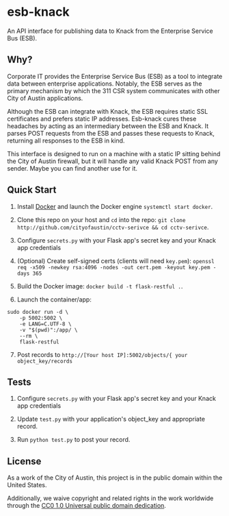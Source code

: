 #  esb-knack

An API interface for publishing data to Knack from the Enterprise Service Bus (ESB).

## Why?

Corporate IT provides the Enterprise Service Bus (ESB) as a tool to integrate data between enterprise applications. Notably, the ESB serves as the primary mechanism by which the 311 CSR system communicates with other City of Austin applications. 

Although the ESB can integrate with Knack, the ESB requires static SSL certificates and prefers static IP addresses. Esb-knack cures these headaches by acting as an intermediary between the ESB and Knack. It parses POST requests from the ESB and passes these requests to Knack, returning all responses to the ESB in kind.

This interface is designed to run on a machine with a static IP sitting behind the City of Austin firewall, but it will handle any valid Knack POST from any sender. Maybe you can find another use for it.

##  Quick Start

1. Install [Docker](https://docs.docker.com/) and launch the Docker engine `systemctl start docker`.

2. Clone this repo on your host and `cd` into the repo: `git clone http://github.com/cityofaustin/cctv-serivce && cd cctv-serivce`.

3. Configure `secrets.py` with your Flask app's secret key and your Knack app credentials

4. (Optional) Create self-signed certs (clients will need `key.pem`):  `openssl req -x509 -newkey rsa:4096 -nodes -out cert.pem -keyout key.pem -days 365`

5. Build the Docker image: `docker build -t flask-restful .`.

6. Launch the container/app: 

```
sudo docker run -d \
    -p 5002:5002 \
    -e LANG=C.UTF-8 \
    -v "$(pwd)":/app/ \
    --rm \
    flask-restful
```

7. Post records to `http://[Your host IP]:5002/objects/{ your object_key/records`

## Tests

1. Configure `secrets.py` with your Flask app's secret key and your Knack app credentials

2. Update `test.py` with your application's object_key and appropriate record.

3. Run `python test.py` to post your record.

## License

As a work of the City of Austin, this project is in the public domain within the United States.

Additionally, we waive copyright and related rights in the work worldwide through the [CC0 1.0 Universal public domain dedication](https://creativecommons.org/publicdomain/zero/1.0/).

